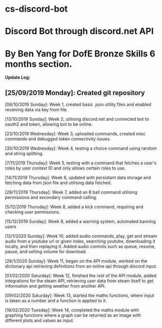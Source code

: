 # cs-discord-bot
Discord Bot through discord.net API 
===================================================
By Ben Yang for DofE Bronze Skills 6 months section.
===================================================
__Update Log:__

[25/09/2019 Monday]: Created git repository
--------------------------------------------
[06/10/2019 Sunday]: Week 1, created basic .json utility files and enabled receiving data via key from file. 

[13/10/2019 Sunday]: Week 2, utilising discord.net and connected bot to oauth2 and token, allowing bot to be online.

[23/10/2019 Wednesday]: Week 3, uploaded commands, created misc commands and debugged token connectivity issues.

[30/10/2019 Wednesday]: Week 4, testing a choice command using random and string splitting.

[7/11/2019 Thursday]: Week 5, testing with a command that fetches a user's roles by user context ID and only allows certain roles to use.

[14/11/2019 Thursday]: Week 6, updated with persistant data storage and fetching data from json file and utilising data fetched.

[28/11/2019 Thursday]: Week 7, added an 8 ball command utilising permissions and secondary command calling.

[5/12/2019 Thursday]: Week 8, added a kick command, requiring and checking user permissions.

[15/12/2019 Sunday]: Week 9, added a warning system, automated banning users

[12/1/2020 Sunday]: Week 10, added audio commands, play, get and stream audio from a youtube url or given index, searching youtube, downloading it locally, and then replaying it. Added audio controls such as queue, resume, pause, and setting volume for download.

[26/1/2020 Sunday]: Week 11, began on the API module, worked on the dictionary api retrieving definitions from an online api through discord input.

[01/02/2020 Saturday]: Week 12, finished the rest of the API module, added integrations for the steam API, retrieving user data from steam itself to get information and getting weather from another API.

[09/02/2020 Saturday]: Week 13, started the maths functions, where input is taken as a number and a function is applied to it.

[18/02/2020 Tuesday]: Week 14, completed the maths module with graphing functions where a graph can be returned as an image with different plots and values as input.
